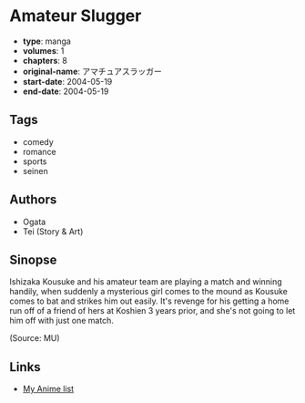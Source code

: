 # Amateur Slugger

-   **type**: manga
-   **volumes**: 1
-   **chapters**: 8
-   **original-name**: アマチュアスラッガー
-   **start-date**: 2004-05-19
-   **end-date**: 2004-05-19

## Tags

-   comedy
-   romance
-   sports
-   seinen

## Authors

-   Ogata
-   Tei (Story & Art)

## Sinopse

Ishizaka Kousuke and his amateur team are playing a match and winning handily, when suddenly a mysterious girl comes to the mound as Kousuke comes to bat and strikes him out easily. It's revenge for his getting a home run off of a friend of hers at Koshien 3 years prior, and she's not going to let him off with just one match.

(Source: MU)

## Links

-   [My Anime list](https://myanimelist.net/manga/25714/Amateur_Slugger)
